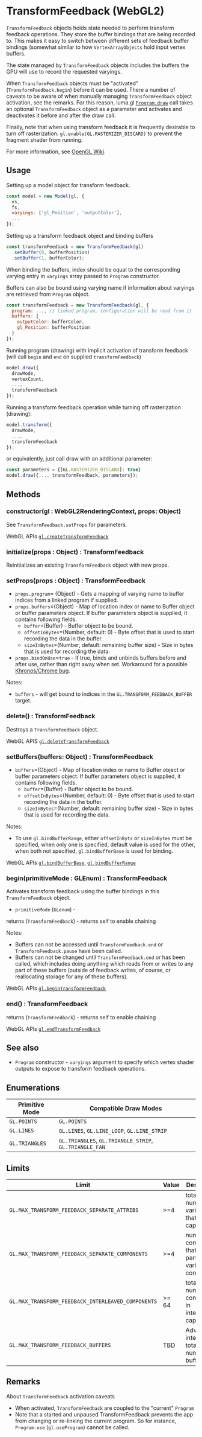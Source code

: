 # TransformFeedback (WebGL2)

`TransformFeedback` objects holds state needed to perform transform feedback operations. They store the buffer bindings that are being recorded to. This makes it easy to switch between different sets of feedback buffer bindings (somewhat similar to how `VertexArrayObjects` hold input vertex buffers.

The state managed by `TransformFeedback` objects includes the buffers the GPU will use to record the requested varyings.

When `TransformFeedback` objects must be "activated" (`TransformFeedback.begin`) before it can be used. There a number of caveats to be aware of when manually managing `TransformFeedback` object activation, see the remarks. For this reason, luma.gl [`Program.draw`](/docs/api-reference/webgl/program.md) call takes an optional `TransformFeedback` object as a parameter and activates and deactivates it before and after the draw call.

Finally, note that when using transform feedback it is frequently desirable to turn off rasterization: `gl.enable(GL.RASTERIZER_DISCARD)` to prevent the fragment shader from running.

For more information, see [OpenGL Wiki](https://www.khronos.org/opengl/wiki/Transform_Feedback).


## Usage

Setting up a model object for transform feedback.

```js
const model = new Model(gl, {
  vs,
  fs,
  varyings: ['gl_Position', 'outputColor'],
  ...
});
```

Setting up a transform feedback object and binding buffers

```js
const transformFeedback = new TransformFeedback(gl)
  .setBuffer(0, bufferPosition)
  .setBuffer(1, bufferColor);
```

When binding the buffers, index should be equal to the corresponding varying entry in `varyings` array passed to `Program` constructor.

Buffers can also be bound using varying name if information about varyings are retrieved from `Program` object.

```js
const transformFeedback = new TransformFeedback(gl, {
  program: ..., // linked program, configuration will be read from it
  buffers: {
    outputColor: bufferColor,
    gl_Position: bufferPosition
  }
});
```

Running program (drawing) with implicit activation of transform feedback (will call `begin` and `end` on supplied `transformFeedback`)

```js
model.draw({
  drawMode,
  vertexCount,
  ...,
  transformFeedback
});
```

Running a transform feedback operation while turning off rasterization (drawing):

```js
model.transform({
  drawMode,
  ...,
  transformFeedback
});
```

or equivalently, just call draw with an additional parameter:

```js
const parameters = {[GL.RASTERIZER_DISCARD]: true}
model.draw({..., transformFeedback, parameters});
```


## Methods

### constructor(gl : WebGL2RenderingContext, props: Object)

See `TransformFeedback.setProps` for parameters.

WebGL APIs [`gl.createTransformFeedback`](https://developer.mozilla.org/en-US/docs/Web/API/WebGL2RenderingContext/createTransformFeedback)


### initialize(props : Object) : TransformFeedback

Reinitializes an existing `TransformFeedback` object with new props.


### setProps(props : Object) : TransformFeedback

* `props.program`= (Object) - Gets a mapping of varying name to buffer indices from a linked program if supplied.
* `props.buffers`=(Object) - Map of location index or name to Buffer object or buffer parameters object. If buffer parameters object is supplied, it contains following fields.
  * `buffer`=(Buffer) - Buffer object to be bound.
  * `offsetInBytes`=(Number, default: 0) - Byte offset that is used to start recording the data in the buffer.
  * `sizeInBytes`=(Number, default: remaining buffer size) - Size in bytes that is used for recording the data.
* `props.bindOnUse`=`true` - If true, binds and unbinds buffers before and after use, rather than right away when set. Workaround for a possible [Khronos/Chrome bug](https://github.com/KhronosGroup/WebGL/issues/2346).

Notes:

* `buffers` - will get bound to indices in the `GL.TRANSFORM_FEEDBACK_BUFFER` target.


### delete() : TransformFeedback

Destroys a `TransformFeedback` object.

WebGL APIS [`gl.deleteTransformFeedback`](https://developer.mozilla.org/en-US/docs/Web/API/WebGL2RenderingContext/deleteTransformFeedback)


### setBuffers(buffers: Object) : TransformFeedback

* `buffers`=(Object) - Map of location index or name to Buffer object or buffer parameters object. If buffer parameters object is supplied, it contains following fields.
  * `buffer`=(Buffer) - Buffer object to be bound.
  * `offsetInBytes`=(Number, default: 0) - Byte offset that is used to start recording the data in the buffer.
  * `sizeInBytes`=(Number, default: remaining buffer size) - Size in bytes that is used for recording the data.

Notes:

* To use `gl.bindBufferRange`, either `offsetInByts` or `sizeInBytes` must be specified, when only one is specified, default value is used for the other, when both not specified, `gl.bindBufferBase` is used for binding.

WebGL APIs [`gl.bindBufferBase`](https://developer.mozilla.org/en-US/docs/Web/API/WebGL2RenderingContext/bindBufferBase), [`gl.bindBufferRange`](https://developer.mozilla.org/en-US/docs/Web/API/WebGL2RenderingContext/bindBufferRange)


### begin(primitiveMode : GLEnum) : TransformFeedback

Activates transform feedback using the buffer bindings in this `TransformFeedback` object.

* `primitiveMode` (`GLenum`) -

returns (`TransformFeedback`) - returns self to enable chaining

Notes:

* Buffers can not be accessed until `TransformFeedback.end` or `TransformFeedback.pause` have been called.
* Buffers can not be changed until `TransformFeedback.end` or has been called, which includes doing anything which reads from or writes to any part of these buffers (outside of feedback writes, of course, or reallocating storage for any of these buffers).


WebGL APIs [`gl.beginTransformFeedback`](https://developer.mozilla.org/en-US/docs/Web/API/WebGL2RenderingContext/beginTransformFeedback)


### end() : TransformFeedback

returns (`TransformFeedback`) - returns self to enable chaining

WebGL APIs [`gl.endTransformFeedback`](https://developer.mozilla.org/en-US/docs/Web/API/WebGL2RenderingContext/endTransformFeedback)


## See also

* `Program` constructor - `varyings` argument to specify which vertex shader outputs to expose to transform feedback operations.


## Enumerations

| Primitive Mode | Compatible Draw Modes |
| ---            | --- |
| `GL.POINTS`    | `GL.POINTS` |
| `GL.LINES`     | `GL.LINES`, `GL.LINE_LOOP`, `GL.LINE_STRIP` |
| `GL.TRIANGLES` | `GL.TRIANGLES`, `GL.TRIANGLE_STRIP`, `GL.TRIANGLE_FAN` |


## Limits

| Limit                                              | Value | Description |
| ---                                                | ---   | --- |
| `GL.MAX_TRANSFORM_FEEDBACK_SEPARATE_ATTRIBS`       | >=4   | total number of variables that can be captured }
| `GL.MAX_TRANSFORM_FEEDBACK_SEPARATE_COMPONENTS`    | >=4   | number of components that any particular variable can contain |
| `GL.MAX_TRANSFORM_FEEDBACK_INTERLEAVED_COMPONENTS` | >= 64 |  total number of components in interleaved capture |
| `GL.MAX_TRANSFORM_FEEDBACK_BUFFERS`                | TBD   | Advanced interleaving total number of buffers |


## Remarks

About `TransformFeedback` activation caveats

* When activated, `TransformFeedback` are coupled to the "current" `Program`
* Note that a started and unpaused TransformFeedback prevents the app from changing or re-linking the current program. So for instance, `Program.use` (`gl.useProgram`) cannot be called.
